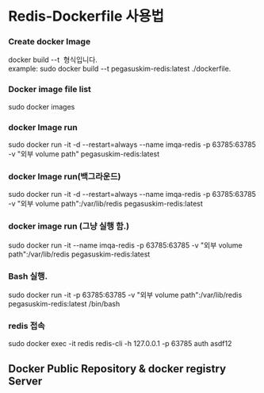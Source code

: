 # Redis-Dockerfile 사용법

### Create docker Image
docker build --t <Dockerfile Path> 형식입니다.<br>
example: sudo docker build --t pegasuskim-redis:latest ./dockerfile.<br>

### Docker image file list
sudo docker images

### docker Image run
sudo docker run -it -d --restart=always --name imqa-redis -p 63785:63785 -v "외부 volume path" pegasuskim-redis:latest

### docker Image run(백그라운드)
sudo docker run -it -d --restart=always --name imqa-redis -p 63785:63785 -v "외부 volume path":/var/lib/redis pegasuskim-redis:latest


### docker image run (그냥 실행 함.)
sudo docker run -it --name imqa-redis  -p 63785:63785 -v "외부 volume path":/var/lib/redis pegasuskim-redis:latest

###  Bash 실행.
sudo docker run -it  -p 63785:63785 -v "외부 volume path":/var/lib/redis pegasuskim-redis:latest /bin/bash

###  redis 접속
sudo docker exec -it redis redis-cli -h 127.0.0.1 -p 63785
auth asdf12


## Docker Public Repository & docker registry Server 
